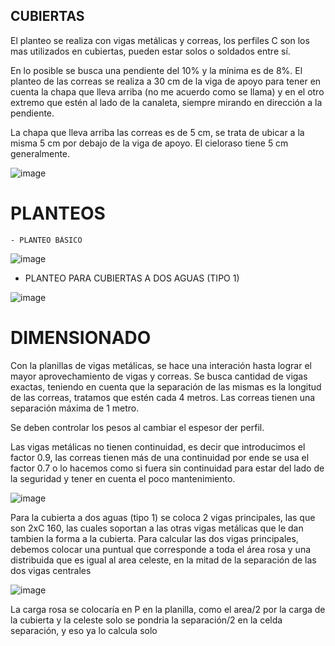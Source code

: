 ## CUBIERTAS

El planteo se realiza con vigas metálicas y correas, los perfiles C son los mas utilizados en cubiertas, pueden estar solos o soldados entre sí.

En lo posible se busca una pendiente del 10% y la mínima es de 8%. El planteo de las correas se realiza a 30 cm de la viga de apoyo para tener en cuenta la chapa que lleva arriba (no me acuerdo como se llama) y en el otro extremo que estén al lado de la canaleta, siempre mirando en dirección a la pendiente.

La chapa que lleva arriba las correas es de 5 cm, se trata de ubicar a la misma 5 cm por debajo de la viga de apoyo. El cieloraso tiene 5 cm generalmente.

![image](https://github.com/miligalarza/FUNDAMENTA-ING/assets/143607366/dfe20faf-6c41-46f3-8a6a-d8341507366f)

  # PLANTEOS
    - PLANTEO BÁSICO
![image](https://github.com/miligalarza/FUNDAMENTA-ING/assets/143607366/725e3fea-7522-45c7-88cb-832ad9541a78)

   - PLANTEO PARA CUBIERTAS A DOS AGUAS (TIPO 1)

![image](https://github.com/miligalarza/FUNDAMENTA-ING/assets/143607366/4f282d01-3789-47dc-bf65-69b2bcfb7ea0)


 # DIMENSIONADO
Con la planillas de vigas metálicas, se hace una interación hasta lograr el mayor aprovechamiento de vigas y correas. Se busca cantidad de vigas exactas, teniendo en cuenta que la separación de las mismas es la longitud de las correas, tratamos que estén cada 4 metros. Las correas tienen una separación máxima de 1 metro.

Se deben controlar los pesos al cambiar el espesor der perfil.

Las vigas metálicas no tienen continuidad, es decir que introducimos el factor 0.9, las correas tienen más de una continuidad por ende se usa el factor 0.7 o lo hacemos como si fuera sin continuidad para estar del lado de la seguridad y tener en cuenta el poco mantenimiento.

![image](https://github.com/miligalarza/FUNDAMENTA-ING/assets/143607366/f9d78b74-56ed-4b5e-81bd-c04f331a04a7)

Para la cubierta a dos aguas (tipo 1) se coloca 2 vigas principales, las que son 2xC 160, las cuales soportan a las otras vigas metálicas que le dan tambien la forma a la cubierta. Para calcular las dos vigas principales, debemos colocar una puntual que corresponde a toda el área rosa y una distribuida que es igual al area celeste, en la mitad de la separación de las dos vigas centrales 

![image](https://github.com/miligalarza/FUNDAMENTA-ING/assets/143607366/e4c6c0c6-5919-48a1-9a7d-f777fad37828)

La carga rosa se colocaría en P en la planilla, como el area/2 por la carga de la cubierta y la celeste solo se pondria la separación/2 en la celda separación, y eso ya lo calcula solo 
